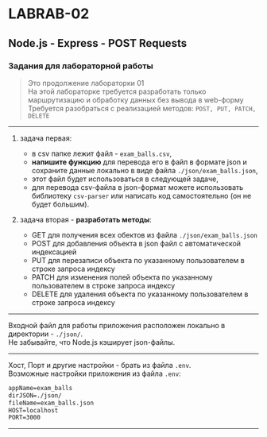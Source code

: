 # LABRAB-02  

## Node.js - Express - POST Requests  

### Задания для лабораторной работы  

> Это продолжение лабораторки 01  
> На этой лабораторке требуется разработать только маршрутизацию и обработку данных без вывода в web-форму  
> Требуется разобраться с реализацией методов: `POST, PUT, PATCH, DELETE`  

---  

1) задача первая:  
   - в csv папке лежит файл - `exam_balls.csv`,  
   - **напишите функцию** для перевода его в файл в формате json и сохраните данные локально в виде файла `./json/exam_balls.json`,  
   - этот файл будет использоваться в следующей задаче,  
   - для перевода csv-файла в json-формат можете использовать библиотеку `csv-parser` или написать код самостоятельно (он не будет большим).  

2) задача вторая - **разработать методы**:  
   - GET для получения всех обектов из файла `./json/exam_balls.json`  
   - POST для добавления объекта в json файл с автоматической индексацией  
   - PUT для перезаписи объекта по указанному пользователем в строке запроса индексу  
   - PATCH для изменения полей объекта по указанному пользователем в строке запроса индексу  
   - DELETE для удаления объекта по указанному пользователем в строке запроса индексу  

---  

Входной файл для работы приложения расположен локально в директории - `./json/`.  
Не забывайте, что Node.js кэширует json-файлы.  

---  

Хост, Порт и другие настройки - брать из файла `.env`.  
Возможные настройки приложения из файла `.env`:  

```txt
appName=exam_balls
dirJSON=./json/
fileName=exam_balls.json
HOST=localhost
PORT=3000
```

---  
